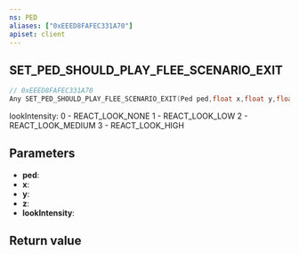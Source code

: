 ```yaml
---
ns: PED
aliases: ["0xEEED8FAFEC331A70"]
apiset: client
---
```

## SET_PED_SHOULD_PLAY_FLEE_SCENARIO_EXIT

```c
// 0xEEED8FAFEC331A70
Any SET_PED_SHOULD_PLAY_FLEE_SCENARIO_EXIT(Ped ped,float x,float y,float z,int lookIntensity);
```

lookIntensity:
0 - REACT_LOOK_NONE
1 - REACT_LOOK_LOW
2 - REACT_LOOK_MEDIUM
3 - REACT_LOOK_HIGH

## Parameters
* **ped**:
* **x**:
* **y**:
* **z**:
* **lookIntensity**:

## Return value